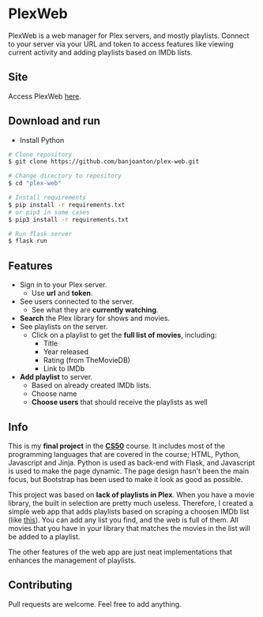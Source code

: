 # PlexWeb

PlexWeb is a web manager for Plex servers, and mostly playlists. Connect to your server via your URL and token to access features like viewing current activity and adding playlists based on IMDb lists.

## Site
Access PlexWeb [here](https://plex-web.herokuapp.com/).

## Download and run

- Install Python

```bash
# Clone repository
$ git clone https://github.com/banjoanton/plex-web.git

# Change directory to repository
$ cd "plex-web"

# Install requirements
$ pip install -r requirements.txt
# or pip3 in some cases
$ pip3 install -r requirements.txt

# Run flask server
$ flask run
```

## Features

* Sign in to your Plex server.
  * Use **url** and **token**.
* See users connected to the server.
  * See what they are **currently watching**.
* **Search** the Plex library for shows and movies.
* See playlists on the server.
  * Click on a playlist to get the **full list of movies**, including:
    * Title
    * Year released
    * Rating (from TheMovieDB)
    * Link to IMDb
* **Add playlist** to server.
  * Based on already created IMDb lists.
  * Choose name
  * **Choose users** that should receive the playlists as well

## Info
This is my **final project** in the **[CS50](https://www.edx.org/course/cs50s-introduction-to-computer-science)** course. It includes most of the programming languages that are covered in the course; HTML, Python, Javascript and Jinja. Python is used as back-end with Flask, and Javascript is used to make the page dynamic. The page design hasn't been the main focus, but Bootstrap has been used to make it look as good as possible.

This project was based on **lack of playlists in Plex**. When you have a movie library, the built in selection are pretty much useless. Therefore, I created a simple web app that adds playlists based on scraping a choosen IMDb list (like [this](https://www.imdb.com/list/ls026173135/)). You can add any list you find, and the web is full of them. All movies that you have in your library that matches the movies in the list will be added to a playlist.

The other features of the web app are just neat implementations that enhances the management of playlists.

## Contributing
Pull requests are welcome. Feel free to add anything.
